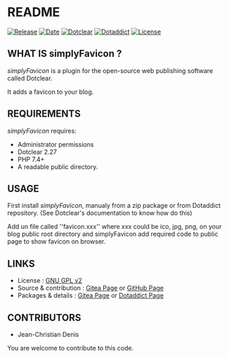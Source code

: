 # README

[![Release](https://img.shields.io/badge/release-2023.08.13-a2cbe9.svg)](https://git.dotclear.watch/JcDenis/simplyFavicon/releases)
[![Date](https://img.shields.io/badge/date-2023.08.13-c44d58.svg)](https://git.dotclear.watch/JcDenis/simplyFavicon/releases)
[![Dotclear](https://img.shields.io/badge/dotclear-v2.27-137bbb.svg)](https://fr.dotclear.org/download)
[![Dotaddict](https://img.shields.io/badge/dotaddict-official-9ac123.svg)](https://plugins.dotaddict.org/dc2/details/simplyFavicon)
[![License](https://img.shields.io/github/license/JcDenis/simplyFavicon)](https://git.dotclear.watch/JcDenis/simplyFavicon/blob/master/LICENSE)

## WHAT IS simplyFavicon ?

_simplyFavicon_ is a plugin for the open-source 
web publishing software called Dotclear.

It adds a favicon to your blog.

## REQUIREMENTS

_simplyFavicon_ requires: 

* Administrator permissions
* Dotclear 2.27
* PHP 7.4+
* A readable public directory.

## USAGE

First install _simplyFavicon_, manualy from a zip package or from 
Dotaddict repository. (See Dotclear's documentation to know how do this)

Add un file called ''favicon.xxx'' where xxx could be ico, jpg, png, 
on your blog public root directory and 
simplyFavicon add required code to public page to show favicon on browser.

## LINKS

* License : [GNU GPL v2](https://www.gnu.org/licenses/old-licenses/lgpl-2.0.html)
* Source & contribution : [Gitea Page](https://git.dotclear.watch/JcDenis/simplyFavicon) or [GitHub Page](https://github.com/JcDenis/simplyFavicon)
* Packages & details : [Gitea Page](https://git.dotclear.watch/JcDenis/simplyFavicon/releases) or [Dotaddict Page](https://plugins.dotaddict.org/dc2/details/simplyFavicon)

## CONTRIBUTORS

* Jean-Christian Denis

You are welcome to contribute to this code.
